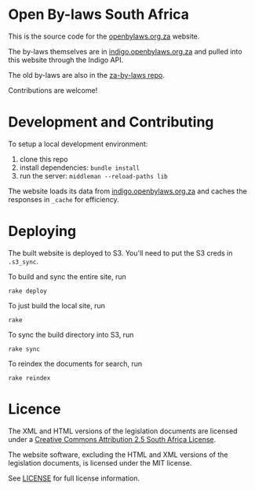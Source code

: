 # Open By-laws South Africa

This is the source code for the [openbylaws.org.za](http://openbylaws.org.za) website.

The by-laws themselves are in [indigo.openbylaws.org.za](http://indigo.openbylaws.org.za) and pulled into this website through the Indigo API.

The old by-laws are also in the [za-by-laws repo](https://github.com/longhotsummer/za-by-laws).

Contributions are welcome!

# Development and Contributing

To setup a local development environment:

1. clone this repo
3. install dependencies: `bundle install`
4. run the server: `middleman --reload-paths lib`

The website loads its data from [indigo.openbylaws.org.za](http://indigo.openbylaws.org.za) and caches
the responses in `_cache` for efficiency.

# Deploying

The built website is deployed to S3. You'll need to put the S3 creds in `.s3_sync`.

To build and sync the entire site, run

    rake deploy

To just build the local site, run

    rake

To sync the build directory into S3, run

    rake sync

To reindex the documents for search, run

    rake reindex

# Licence

The XML and HTML versions of the legislation documents are licensed under a
[Creative Commons Attribution 2.5 South Africa License](http://creativecommons.org/licenses/by/2.5/za/deed.en_US). 

The website software, excluding the HTML and XML versions of the legislation documents,
is licensed under the MIT license.

See [LICENSE](LICENSE) for full license information.
